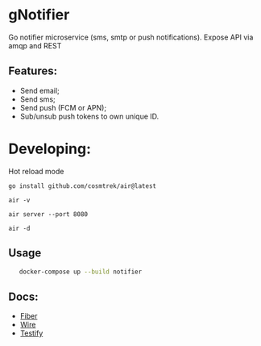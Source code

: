 # gNotifier
Go notifier microservice (sms, smtp or push notifications). Expose API via amqp and REST

## Features:
- Send email;
- Send sms;
- Send push (FCM or APN);
- Sub/unsub push tokens to own unique ID.

# Developing:
Hot reload mode
```
go install github.com/cosmtrek/air@latest

air -v

air server --port 8080

air -d
```

## Usage

```bash
   docker-compose up --build notifier
```

## Docs:

- [Fiber](https://gofiber.io/)
- [Wire](https://github.com/google/wire)
- [Testify](https://github.com/stretchr/testify)
